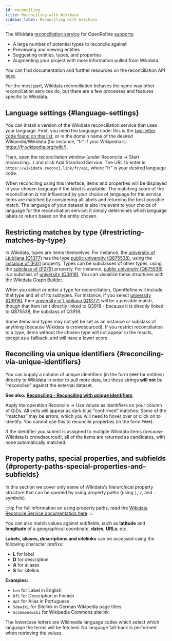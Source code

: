 ```yaml
---
id: reconciling
title: Reconciling with Wikibase
sidebar_label: Reconciling with Wikibase
---
```


The Wikidata [reconciliation service](reconciling) for OpenRefine [supports](https://reconciliation-api.github.io/testbench/):
*   A large number of potential types to reconcile against
*   Previewing and viewing entities
*   Suggesting entities, types, and properties
*   Augmenting your project with more information pulled from Wikidata. 

You can find documentation and further resources on the reconciliation API [here](https://wikidata.reconci.link/).

For the most part, Wikidata reconciliation behaves the same way other reconciliation services do, but there are a few processes and features specific to Wikidata. 

## Language settings {#language-settings}

You can install a version of the Wikidata reconciliation service that uses your language. First, you need the language code: this is the [two-letter code found on this list](https://en.wikipedia.org/wiki/List_of_Wikipedias), or in the domain name of the desired Wikipedia/Wikidata (for instance, “fr” if your Wikipedia is https://fr.wikipedia.org/wiki/).

Then, open the reconciliation window (under <span class="menuItems">Reconcile</span> → <span class="menuItems">Start reconciling...</span>) and click <span class="menuItems">Add Standard Service</span>. The URL to enter is `https://wikidata.reconci.link/fr/api`, where “fr” is your desired language code.

When reconciling using this interface, items and properties will be displayed in your chosen language if the label is available. The matching score of the reconciliation is not influenced by your choice of language for the service: items are matched by considering all labels and returning the best possible match. The language of your dataset is also irrelevant to your choice of language for the reconciliation service; it simply determines which language labels to return based on the entity chosen.

## Restricting matches by type {#restricting-matches-by-type}

In Wikidata, types are items themselves. For instance, the [university of Ljubljana (Q1377)](https://www.wikidata.org/wiki/Q1377) has the type [public university (Q875538)](https://www.wikidata.org/wiki/Q875538), using the [instance of (P31)](https://www.wikidata.org/wiki/Property:P31) property. Types can be subclasses of other types, using the [subclass of (P279)](https://www.wikidata.org/wiki/Property:P279) property. For instance, [public university (Q875538)](https://www.wikidata.org/wiki/Q875538) is a subclass of [university (Q3918)](https://www.wikidata.org/wiki/Q3918). You can visualize these structures with the [Wikidata Graph Builder](https://angryloki.github.io/wikidata-graph-builder/). 

When you select or enter a type for reconciliation, OpenRefine will include that type and all of its subtypes. For instance, if you select [university (Q3918)](https://www.wikidata.org/wiki/Q3918), then [university of Ljubljana (Q1377)](https://www.wikidata.org/wiki/Q1377) will be a possible match, though that item isn't directly linked to Q3918 - because it is directly linked to Q875538, the subclass of Q3918.

Some items and types may not yet be set as an instance or subclass of anything (because Wikidata is crowdsourced). If you restrict reconciliation to a type, items without the chosen type will not appear in the results, except as a fallback, and will have a lower score.

## Reconciling via unique identifiers {#reconciling-via-unique-identifiers}

You can supply a column of unique identifiers (in the form `Q###` for entities) directly to Wikidata in order to pull more data, but these strings **will not** be “reconciled” against the external dataset.

**See also:** [**Reconciling - Reconciling with unique identifiers**](../reconciling#reconciling-with-unique-identifiers)

Apply the operation <span class="menuItems">Reconcile</span> → <span class="menuItems">Use values as identifiers</span> on your column of QIDs. All cells will appear as dark blue “confirmed” matches. Some of the “matches” may be errors, which you will need to hover over or click on to identify. You cannot use this to reconcile properties (in the form `P###`).

If the identifier you submit is assigned to multiple Wikidata items (because Wikidata is crowdsourced), all of the items are returned as candidates, with none automatically matched.

## Property paths, special properties, and subfields {#property-paths-special-properties-and-subfields}



In this section we cover only some of Wikidata's hierarchical property structure that can be queried by using property paths (using `|`, `/`, and `.` symbols).

:::tip
For full information on using property paths, read the [Wikidata Reconcile Service documentation here](https://wikidata.reconci.link/#documentation).
:::

You can also match values against subfields, such as **latitude** and **longitude** of a geographical coordinate, **dates**, **URLs**, etc.

**Labels, aliases, descriptions and sitelinks** can be accessed using the following character prefixs:
- **L** for label
- **D** for description
- **A** for aliases
- **S** for sitelink

**Examples:**
- `Len` for Label in English
- `Dfi` for Description in Finnish
- `Apt` for Alias in Portuguese
- `Sdewiki` for Sitelink in German Wikipedia page titles
- `Scommonswiki` for Wikipedia Commons sitelink

The lowercase letters are Wikimedia language codes which select which language the terms will be fetched. No language fall-back is performed when retrieving the values.



